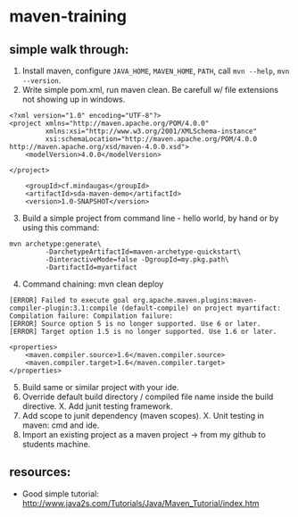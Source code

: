 # maven-training

## simple walk through:

1. Install maven, configure `JAVA_HOME`, `MAVEN_HOME`, `PATH`, call `mvn --help`, `mvn --version`.
2. Write simple pom.xml, run maven clean. Be carefull w/ file extensions not showing up in windows.
```
<?xml version="1.0" encoding="UTF-8"?>
<project xmlns="http://maven.apache.org/POM/4.0.0"
         xmlns:xsi="http://www.w3.org/2001/XMLSchema-instance"
         xsi:schemaLocation="http://maven.apache.org/POM/4.0.0 http://maven.apache.org/xsd/maven-4.0.0.xsd">
    <modelVersion>4.0.0</modelVersion>

</project>
```
```
    <groupId>cf.mindaugas</groupId>
    <artifactId>sda-maven-demo</artifactId>
    <version>1.0-SNAPSHOT</version>
```
3. Build a simple project from command line - hello world, by hand or by using this command:
```
mvn archetype:generate\
         -DarchetypeArtifactId=maven-archetype-quickstart\
         -DinteractiveMode=false -DgroupId=my.pkg.path\
         -DartifactId=myartifact
```
4. Command chaining: mvn clean deploy
```
[ERROR] Failed to execute goal org.apache.maven.plugins:maven-compiler-plugin:3.1:compile (default-compile) on project myartifact: Compilation failure: Compilation failure:
[ERROR] Source option 5 is no longer supported. Use 6 or later.
[ERROR] Target option 1.5 is no longer supported. Use 1.6 or later.
```
```
<properties>
    <maven.compiler.source>1.6</maven.compiler.source>
    <maven.compiler.target>1.6</maven.compiler.target>
</properties>
```
5. Build same or similar project with your ide.
6. Override default build directory / compiled file name inside the build directive.
X. Add junit testing framework.
7. Add scope to junit dependency (maven scopes).
X. Unit testing in maven: cmd and ide.
8. Import an existing project as a maven project → from my github to students machine.

## resources:

- Good simple tutorial: http://www.java2s.com/Tutorials/Java/Maven_Tutorial/index.htm
